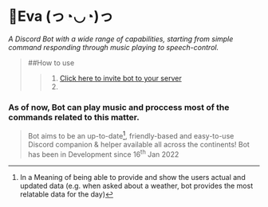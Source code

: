 # 💞Eva (っ◔◡◔)っ
*A Discord Bot with a wide range of capabilities, starting from simple command responding through music playing to
speech-control.*

>##How to use
>>1. [Click here to invite bot to your server](https://discord.com/api/oauth2/authorize?client_id=936675543754088540&permissions=8&scope=bot%20applications.commands "Invitation")
>>2.

### As of now, Bot can play music and proccess most of the commands related to this matter.

> Bot aims to be an up-to-date[^note], friendly-based and easy-to-use Discord companion & helper available all across the continents!
Bot has been in Development since 16<sup>th</sup> Jan 2022

[^note]: In a Meaning of being able to provide and show the users actual and updated data (e.g. when asked about a
weather, bot provides the most relatable data for the day)
